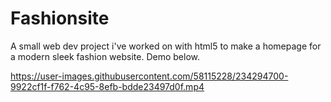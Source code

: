 # Fashionsite
A small web dev project i've worked on with html5 to make a homepage for a modern sleek fashion website. Demo below.


https://user-images.githubusercontent.com/58115228/234294700-9922cf1f-f762-4c95-8efb-bdde23497d0f.mp4


